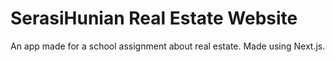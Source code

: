 # SerasiHunian Real Estate Website
An app made for a school assignment about real estate. Made using Next.js.
